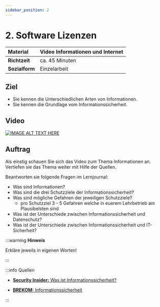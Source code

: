```yaml
---
sidebar_position: 2
---
```


# 2. Software Lizenzen

| **Material**   | Video Informationen und Internet              |
| :------------- | :-------------------------------------------- |
| **Richtzeit**  | ca. 45 Minuten                                |
| **Sozialform** | Einzelarbeit                                  |

## Ziel

* Sie kennen die Unterschiedlichen Arten von Informationen.
* Sie kennen die Grundlage vom Informationssicherheit.

## Video

[![IMAGE ALT TEXT HERE](https://via.placeholder.com/600x400)](https://www.youtube.com/watch?v=k1BneeJTDcU&ab_channel=boburnham)

## Auftrag

Als einstig schauen Sie sich das Video zum Thema Informationen an. Vertiefen sie das Thema weiter mit Hilfe der Quellen.

Beantworten sie folgende Fragen im Lernjournal:

- Was sind Informationen?
- Was sind die drei Schutzziele der Informationssicherheit?
- Was sind mögliche Gefahren der jeweiligen Schutzziele?
  - pro Schutzziel 3 - 5 Gefahren welche in euerem Lehrbetrieb am Plausibelsten sind
- Was ist der Unterschiede zwischen Informationssicherheit und Datenschutz?
- Was ist der Unterschiede zwischen Informationssicherheit und IT-Sicherheit?

:::warning **Hinweis**

Erkläre jeweils in eigenen Worten!

:::

:::info Quellen

- [**Security Insider:** Was ist Informationssicherheit?](https://www.security-insider.de/was-ist-informationssicherheit-a-677316/)

- [**BREKOM:** Informationssicherheit](https://brekom.de/ratgeber-it-sicherheit/informationssicherheit/)


:::